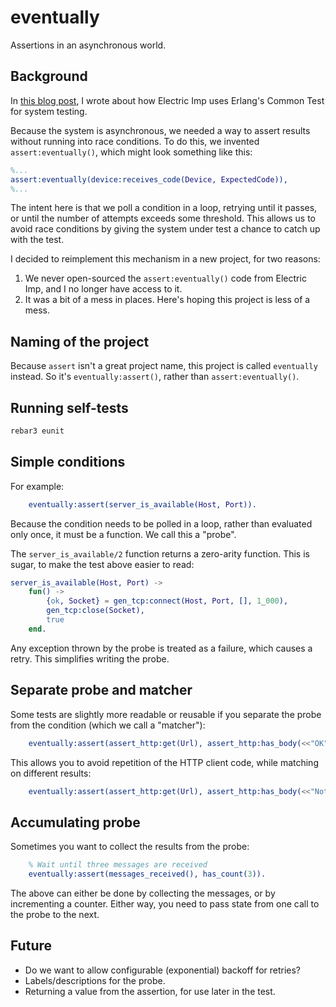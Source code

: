 # eventually

Assertions in an asynchronous world.

## Background

In [this blog post](https://blog.differentpla.net/blog/2020/09/14/erlang-common-test/), I wrote about how Electric Imp
uses Erlang's Common Test for system testing.

Because the system is asynchronous, we needed a way to assert results without running into race conditions. To do this,
we invented `assert:eventually()`, which might look something like this:

```erlang
%...
assert:eventually(device:receives_code(Device, ExpectedCode)),
%...
```

The intent here is that we poll a condition in a loop, retrying until it passes, or until the number of attempts exceeds
some threshold. This allows us to avoid race conditions by giving the system under test a chance to catch up with the
test.

I decided to reimplement this mechanism in a new project, for two reasons:

1. We never open-sourced the `assert:eventually()` code from Electric Imp, and I no longer have access to it.
2. It was a bit of a mess in places. Here's hoping this project is less of a mess.

## Naming of the project

Because `assert` isn't a great project name, this project is called `eventually` instead. So it's `eventually:assert()`,
rather than `assert:eventually()`.

## Running self-tests

```sh
rebar3 eunit
```

## Simple conditions

For example:

```erlang
    eventually:assert(server_is_available(Host, Port)).
```

Because the condition needs to be polled in a loop, rather than evaluated only once, it must be a function. We call this
a "probe".

The `server_is_available/2` function returns a zero-arity function. This is sugar, to make the test above easier to
read:

```erlang
server_is_available(Host, Port) ->
    fun() ->
        {ok, Socket} = gen_tcp:connect(Host, Port, [], 1_000),
        gen_tcp:close(Socket),
        true
    end.
```

Any exception thrown by the probe is treated as a failure, which causes a retry. This simplifies writing the probe.

## Separate probe and matcher

Some tests are slightly more readable or reusable if you separate the probe from the condition (which we call a "matcher"):

```erlang
    eventually:assert(assert_http:get(Url), assert_http:has_body(<<"OK">>)).
```

This allows you to avoid repetition of the HTTP client code, while matching on different results:

```erlang
    eventually:assert(assert_http:get(Url), assert_http:has_body(<<"Not found">>)).
```

## Accumulating probe

Sometimes you want to collect the results from the probe:

```erlang
    % Wait until three messages are received
    eventually:assert(messages_received(), has_count(3)).
```

The above can either be done by collecting the messages, or by incrementing a counter. Either way, you need to pass
state from one call to the probe to the next.

## Future

- Do we want to allow configurable (exponential) backoff for retries?
- Labels/descriptions for the probe.
- Returning a value from the assertion, for use later in the test.
